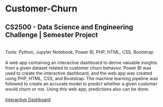 # Customer-Churn
## CS2500 - Data Science and Engineering Challenge | Semester Project
<br>
Tools: Python, Jupyter Notebook, Power BI, PHP, HTML, CSS, Bootstrap
<br><br>
A web app containing an interactive dashboard to derive valuable insights from a given dataset related to customer churn behavior. Power BI was used to create the interactive dashboard, and the web app was created using PHP, HTML, CSS, and Bootstrap. The machine learning pipeline was followed to create an accurate model to predict whether a given customer would churn or not. Using this web app, predictions also can be done.
<br><br>
<a href='https://app.powerbi.com/view?r=eyJrIjoiNzMwNzNjNTEtZTI5Ni00ZjMxLThlZjEtYWZmYzZmMjI0OGI0IiwidCI6ImFhYzBjNTY0LTZjNWUtNGIwNS04ZGMzLTQwODA4N2Y3N2Y3NiIsImMiOjEwfQ%3D%3D'>Interactive Dashboard</a>
